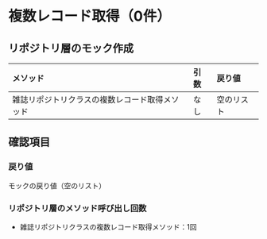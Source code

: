 # 複数レコード取得（0件）

## リポジトリ層のモック作成
|メソッド|引数|戻り値|
|:--|:--|:--|
|雑誌リポジトリクラスの複数レコード取得メソッド|なし|空のリスト|

## 確認項目
### 戻り値
モックの戻り値（空のリスト）

### リポジトリ層のメソッド呼び出し回数
- 雑誌リポジトリクラスの複数レコード取得メソッド：1回
